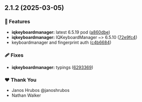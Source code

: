 ## 2.1.2 (2025-03-05)

### 🚀 Features

- **iqkeyboardmanager:** latest 6.5.19 pod ([a860dbe](https://github.com/NativeScript/plugins/commit/a860dbe))
- **iqkeyboardmanager:** IQKeyboardManager ~> 6.5.10 ([72e9fc4](https://github.com/NativeScript/plugins/commit/72e9fc4))
- keyboardmanager and fingerprint auth ([c4b6684](https://github.com/NativeScript/plugins/commit/c4b6684))

### 🩹 Fixes

- **iqkeyboardmanager:** typings ([6293369](https://github.com/NativeScript/plugins/commit/6293369))

### ❤️ Thank You

- Janos Hrubos @janoshrubos
- Nathan Walker